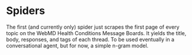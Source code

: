 # Spiders

The first (and currently only) spider just scrapes the first page of every topic on the WebMD Health Conditions Message Boards. It yields the title, body, responses, and tags of each thread. To be used eventually in a conversational agent, but for now, a simple n-gram model.
